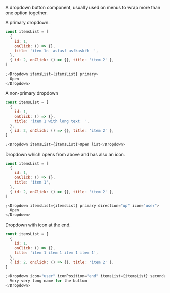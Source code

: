 A dropdown button component, usually used on menus to wrap more than one option together.

A primary dropdown.

```js
const itemsList = [
  {
    id: 1,
    onClick: () => {},
    title: 'item 1n  asfasf asfkaskfh  ',
  },
  { id: 2, onClick: () => {}, title: 'item 2' },
]

;<Dropdown itemsList={itemsList} primary>
  Open
</Dropdown>
```

A non-primary dropdown

```js
const itemsList = [
  {
    id: 1,
    onClick: () => {},
    title: 'item 1 with long text  ',
  },
  { id: 2, onClick: () => {}, title: 'item 2' },
]

;<Dropdown itemsList={itemsList}>Open list</Dropdown>
```

Dropdown which opens from above and has also an icon.

```js
const itemsList = [
  {
    id: 1,
    onClick: () => {},
    title: 'item 1',
  },
  { id: 2, onClick: () => {}, title: 'item 2' },
]

;<Dropdown itemsList={itemsList} primary direction="up" icon="user">
  Open
</Dropdown>
```

Dropdown with icon at the end.

```js
const itemsList = [
  {
    id: 1,
    onClick: () => {},
    title: 'item 1 item 1 item 1 item 1',
  },
  { id: 2, onClick: () => {}, title: 'item 2' },
]

;<Dropdown icon="user" iconPosition="end" itemsList={itemsList} secondary>
  Very very long name for the button
</Dropdown>
```
